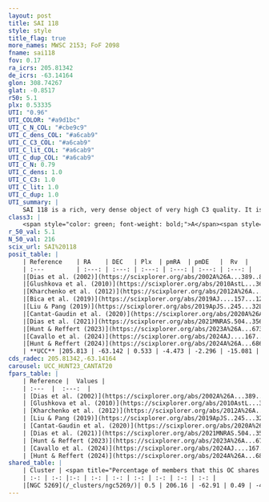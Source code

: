 ```yaml
---
layout: post
title: SAI 118
style: style
title_flag: true
more_names: MWSC 2153; FoF 2098
fname: sai118
fov: 0.17
ra_icrs: 205.81342
de_icrs: -63.14164
glon: 308.74267
glat: -0.8517
r50: 5.1
plx: 0.53335
UTI: "0.96"
UTI_COLOR: "#a9d1bc"
UTI_C_N_COL: "#cbe9c9"
UTI_C_dens_COL: "#a6cab9"
UTI_C_C3_COL: "#a6cab9"
UTI_C_lit_COL: "#a6cab9"
UTI_C_dup_COL: "#a6cab9"
UTI_C_N: 0.79
UTI_C_dens: 1.0
UTI_C_C3: 1.0
UTI_C_lit: 1.0
UTI_C_dup: 1.0
UTI_summary: |
    SAI 118 is a rich, very dense object of very high C3 quality. It is very well-studied in the literature. This object shares a very small percentage of members with a later reported entry.
class3: |
    <span style="color: green; font-weight: bold;">A</span><span style="color: green; font-weight: bold;">A</span>
r_50_val: 5.1
N_50_val: 216
scix_url: SAI%20118
posit_table: |
    | Reference    | RA    | DEC   | Plx  | pmRA  | pmDE   |  Rv  |
    | :---         | :---: | :---: | :---: | :---: | :---: | :---: |
    |[Dias et al. (2002)](https://scixplorer.org/abs/2002A%26A...389..871D) | 205.767 | -63.165 | -- | -3.39 | -5.39 | 15.63 |
    |[Glushkova et al. (2010)](https://scixplorer.org/abs/2010AstL...36...75G) | 205.766 | -63.165 | -- | -- | -- | -- |
    |[Kharchenko et al. (2012)](https://scixplorer.org/abs/2012A%26A...543A.156K) | 205.792 | -63.16 | -- | -7.1 | -1.44 | -- |
    |[Bica et al. (2019)](https://scixplorer.org/abs/2019AJ....157...12B) | 205.769 | -63.17 | -- | -- | -- | -- |
    |[Liu & Pang (2019)](https://scixplorer.org/abs/2019ApJS..245...32L) | 205.81 | -63.145 | 0.507 | -4.501 | -2.282 | -- |
    |[Cantat-Gaudin et al. (2020)](https://scixplorer.org/abs/2020A%26A...640A...1C) | 205.811 | -63.146 | 0.514 | -4.401 | -2.335 | -- |
    |[Dias et al. (2021)](https://scixplorer.org/abs/2021MNRAS.504..356D) | 205.802 | -63.144 | 0.519 | -4.412 | -2.331 | -- |
    |[Hunt & Reffert (2023)](https://scixplorer.org/abs/2023A%26A...673A.114H) | 205.805 | -63.152 | 0.53 | -4.479 | -2.293 | -18.752 |
    |[Cavallo et al. (2024)](https://scixplorer.org/abs/2024AJ....167...12C) | 205.804 | -63.13 | 0.532 | -- | -- | -- |
    |[Hunt & Reffert (2024)](https://scixplorer.org/abs/2024A%26A...686A..42H) | 205.805 | -63.152 | 0.53 | -4.479 | -2.293 | -18.752 |
    | **UCC** |205.813 | -63.142 | 0.533 | -4.473 | -2.296 | -15.081 | 
cds_radec: 205.81342,-63.14164
carousel: UCC_HUNT23_CANTAT20
fpars_table: |
    | Reference |  Values |
    | :---  |  :---:  |
    | [Dias et al. (2002)](https://scixplorer.org/abs/2002A%26A...389..871D) | `E(B-V)=0.17, Dist=1140.0, Age=9.75` |
    | [Glushkova et al. (2010)](https://scixplorer.org/abs/2010AstL...36...75G) | `E(B-V)=0.17, Dm=10.28, Age=9.75` |
    | [Kharchenko et al. (2012)](https://scixplorer.org/abs/2012A%26A...543A.156K) | `e_bv=0.396, distance=1602, log_age=7.3` |
    | [Liu & Pang (2019)](https://scixplorer.org/abs/2019ApJS..245...32L) | `Age=0.021, Z=0.0` |
    | [Cantat-Gaudin et al. (2020)](https://scixplorer.org/abs/2020A%26A...640A...1C) | `AVNN=0.93, DMNN=11.31, AgeNN=7.5` |
    | [Dias et al. (2021)](https://scixplorer.org/abs/2021MNRAS.504..356D) | `Av=1.112, Dist=1708, logage=7.392, [Fe/H]=0.052` |
    | [Hunt & Reffert (2023)](https://scixplorer.org/abs/2023A%26A...673A.114H) | `AV50=0.961, diffAV50=0.779, MOD50=11.234, logAge50=7.392` |
    | [Cavallo et al. (2024)](https://scixplorer.org/abs/2024AJ....167...12C) | `AV50=0.94, dMod50=11.13, logAge50=7.71, [Fe/H]50=0.13` |
    | [Hunt & Reffert (2024)](https://scixplorer.org/abs/2024A%26A...686A..42H) | `MassJ=680.213` |
shared_table: |
    | Cluster | <span title="Percentage of members that this OC shares with the ones listed">%</span>   | RA   | DEC   | Plx   | pmRA  | pmDE  | Rv | UTI |
    | :-: | :-: |:-: | :-: | :-: | :-: | :-: | :-: | :-: |
    |[NGC 5269](/_clusters/ngc5269/)| 0.5 | 206.16 | -62.91 | 0.49 | -4.54 | -1.9 | -34.65 |0.9 |
---
```

